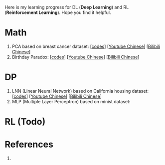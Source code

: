 Here is my learning progress for DL (**Deep Learning**) and RL (**Reinforcement Learning**). Hope you find it helpful.

# Math
1. PCA based on breast cancer dataset: [[codes](https://github.com/yycer/gym/blob/main/Math/01-PCA.ipynb)] [[Youtube Chinese](https://www.youtube.com/watch?v=efnTkCnK4VI&t=1s)] [[Bilibili Chinese](https://www.bilibili.com/video/BV1vkj7zvERN/?vd_source=fcf218e56b3abef41af77b8011d595fb)]
2. Birthday Paradox: [[codes](https://github.com/yycer/gym/blob/main/Math/02-Birthday-Problem.ipynb)] [[Youtube Chinese](https://www.youtube.com/watch?v=w26RRyJ13r4)] [[Bilibili Chinese](https://www.bilibili.com/video/BV1f1jyz7E36/?vd_source=fcf218e56b3abef41af77b8011d595fb)]

# DP
1. LNN (Linear Neural Network) based on California housing dataset: [[codes](https://github.com/yycer/gym/blob/main/DL/01-Linear_Neural_Network.ipynb)] [[Youtube Chinese](https://www.youtube.com/watch?v=3MAJ7N59ENU)] [[Bilibili Chinese](https://www.bilibili.com/video/BV1EcM1zfEwY/?vd_source=fcf218e56b3abef41af77b8011d595fb)]
2. MLP (Multiple Layer Perceptron) based on minist dataset: 


# RL (Todo)


# References
1. 
